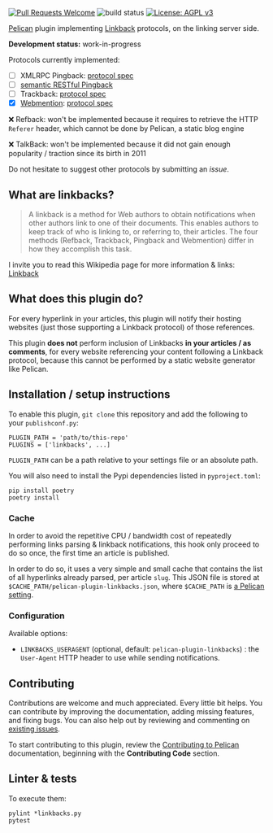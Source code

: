 <!-- Next:
- write code & tests
- test it on ludochaordic
- update dev-status in README & pyproject.toml + publish on Pypi + mention it on open-source.md blog page
  + document it on https://github.com/getpelican/pelican/wiki/Externally-hosted-plugins-and-tools & https://github.com/getpelican/pelican/wiki/Powered-by-Pelican
- relire: https://www.la-grange.net/2013/12/18/commentaire
-->
[![Pull Requests Welcome](https://img.shields.io/badge/PRs-welcome-brightgreen.svg?style=flat)](http://makeapullrequest.com)
![build status](https://github.com/pelican-plugins/linkbacks/workflows/build/badge.svg)
[![License: AGPL v3](https://img.shields.io/badge/License-AGPL%20v3-blue.svg)](https://www.gnu.org/licenses/agpl-3.0)

[Pelican](https://getpelican.com) plugin implementing [Linkback](https://en.wikipedia.org/wiki/Linkback) protocols,
on the linking server side.

**Development status:** work-in-progress

Protocols currently implemented:
- [ ] XMLRPC Pingback: [protocol spec](http://www.hixie.ch/specs/pingback/pingback)
- [ ] [semantic RESTful Pingback](http://www.w3.org/wiki/Pingback)
- [ ] Trackback: [protocol spec](http://archive.cweiske.de/trackback/trackback-1.2.html)
- [x] [Webmention](https://indieweb.org/Webmention): [protocol spec](https://github.com/converspace/webmention)

❌ Refback: won't be implemented because it requires to retrieve the HTTP `Referer` header,
which cannot be done by Pelican, a static blog engine

❌ TalkBack: won't be implemented because it did not gain enough popularity / traction since its birth in 2011

Do not hesitate to suggest other protocols by submitting an _issue_.

## What are linkbacks?

> A linkback is a method for Web authors to obtain notifications when other authors link to one of their documents.
> This enables authors to keep track of who is linking to, or referring to, their articles.
> The four methods (Refback, Trackback, Pingback and Webmention) differ in how they accomplish this task.

I invite you to read this Wikipedia page for more information & links: [Linkback](https://en.wikipedia.org/wiki/Linkback)


## What does this plugin do?
For every hyperlink in your articles, this plugin will notify their hosting websites
(just those supporting a Linkback protocol) of those references.

This plugin **does not** perform inclusion of Linkbacks **in your articles / as comments**,
for every website referencing your content following a Linkback protocol,
because this cannot be performed by a static website generator like Pelican.


## Installation / setup instructions
To enable this plugin, `git clone` this repository and add the following to your `publishconf.py`:

    PLUGIN_PATH = 'path/to/this-repo'
    PLUGINS = ['linkbacks', ...]

`PLUGIN_PATH` can be a path relative to your settings file or an absolute path.

You will also need to install the Pypi dependencies listed in `pyproject.toml`:

    pip install poetry
    poetry install


### Cache
In order to avoid the repetitive CPU / bandwidth cost of repeatedly performing links parsing & linkback notifications,
this hook only proceed to do so once, the first time an article is published.

In order to do so, it uses a very simple and small cache that contains the list of all hyperlinks already parsed,
per article `slug`. This JSON file is stored at `$CACHE_PATH/pelican-plugin-linkbacks.json`,
where `$CACHE_PATH` is [a Pelican setting](https://docs.getpelican.com/en/latest/settings.html).


### Configuration
Available options:

- `LINKBACKS_USERAGENT` (optional, default: `pelican-plugin-linkbacks`) :
  the `User-Agent` HTTP header to use while sending notifications.


## Contributing

Contributions are welcome and much appreciated. Every little bit helps. You can contribute by improving the documentation,
adding missing features, and fixing bugs. You can also help out by reviewing and commenting on [existing issues](https://github.com/pelican-plugins/linkbacks/issues).

To start contributing to this plugin, review the [Contributing to Pelican](https://docs.getpelican.com/en/latest/contribute.html) documentation,
beginning with the **Contributing Code** section.


## Linter & tests
To execute them:

    pylint *linkbacks.py
    pytest
